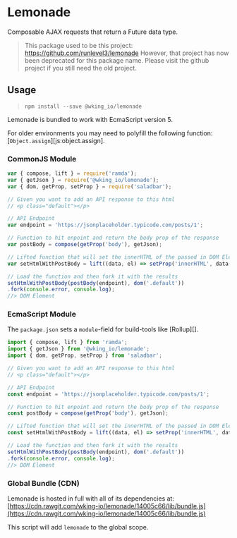 # Lemonade

Composable AJAX requests that return a Future data type.

> This package used to be this project: https://github.com/runlevel3/lemonade
> However, that project has now been deprecated for this package name. Please visit the
> github project if you still need the old project.

## Usage

> `npm install --save @wking_io/lemonade`

Lemonade is bundled to work with EcmaScript version 5.

For older environments you may need to polyfill the following
function: [`Object.assign`][js:object.assign].

### CommonJS Module

<!-- eslint-disable no-var -->

<!-- eslint-disable padding-line-between-statements -->

```js
var { compose, lift } = require('ramda');
var { getJson } = require('@wking_io/lemonade');
var { dom, getProp, setProp } = require('saladbar');

// Given you want to add an API response to this html
// <p class="default"></p>

// API Endpoint
var endpoint = 'https://jsonplaceholder.typicode.com/posts/1';

// Function to hit enpoint and return the body prop of the response
var postBody = compose(getProp('body'), getJson);

// Lifted function that will set the innerHTML of the passed in DOM Element with the API response
var setHtmlWithPostBody = lift((data, el) => setProp('innerHTML', data, el));

// Load the function and then fork it with the results
setHtmlWithPostBody(postBody(endpoint), dom('.default'))
.fork(console.error, console.log);
//> DOM Element
```

### EcmaScript Module

The `package.json` sets a `module`-field for build-tools like [Rollup][].

```js
import { compose, lift } from 'ramda';
import { getJson } from '@wking_io/lemonade';
import { dom, getProp, setProp } from 'saladbar';

// Given you want to add an API response to this html
// <p class="default"></p>

// API Endpoint
const endpoint = 'https://jsonplaceholder.typicode.com/posts/1';

// Function to hit enpoint and return the body prop of the response
const postBody = compose(getProp('body'), getJson);

// Lifted function that will set the innerHTML of the passed in DOM Element with the API response
const setHtmlWithPostBody = lift((data, el) => setProp('innerHTML', data, el));

// Load the function and then fork it with the results
setHtmlWithPostBody(postBody(endpoint), dom('.default'))
.fork(console.error, console.log);
//> DOM Element
```

### Global Bundle (CDN)

Lemonade is hosted in full with all of its dependencies at:
[https://cdn.rawgit.com/wking-io/lemonade/14005c66/lib/bundle.js](https://cdn.rawgit.com/wking-io/lemonade/14005c66/lib/bundle.js)

This script will add `lemonade` to the global scope.
